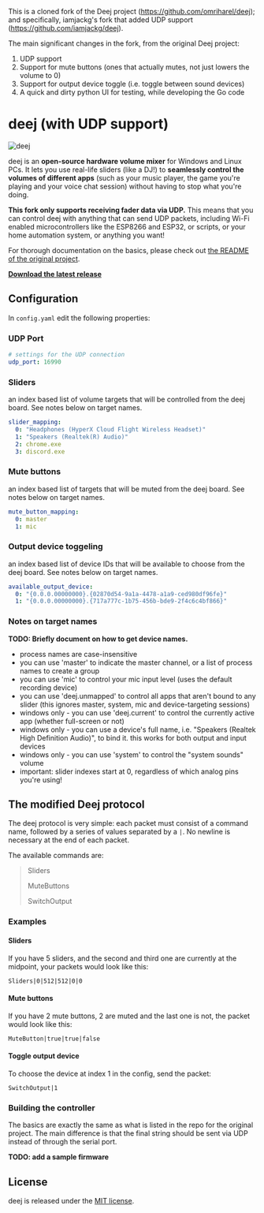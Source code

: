 This is a cloned fork of the Deej project (https://github.com/omriharel/deej); and specifically, iamjackg's fork that added UDP support (https://github.com/iamjackg/deej).

The main significant changes in the fork, from the original Deej project:
1. UDP support
2. Support for mute buttons (ones that actually mutes, not just lowers the volume to 0)
3. Support for output device toggle (i.e. toggle between sound devices)
4. A quick and dirty python UI for testing, while developing the Go code

# deej (with UDP support)

![deej](assets/deejudp-logo.png)

deej is an **open-source hardware volume mixer** for Windows and Linux PCs. It lets you use real-life sliders (like a DJ!) to **seamlessly control the volumes of different apps** (such as your music player, the game you're playing and your voice chat session) without having to stop what you're doing.

**This fork only supports receiving fader data via UDP.** This means that you can control deej with anything that can send UDP packets, including Wi-Fi enabled microcontrollers like the ESP8266 and ESP32, or scripts, or your home automation system, or anything you want!

For thorough documentation on the basics, please check out [the README of the original project](https://github.com/omriharel/deej).

**[Download the latest release](https://github.com/iamjackg/deej/releases/latest)**

## Configuration
In `config.yaml` edit the following properties:

### UDP Port

```yaml
# settings for the UDP connection
udp_port: 16990
```

### Sliders
an index based list of volume targets that will be controlled from the deej board.
See notes below on target names.

```yaml
slider_mapping:
  0: "Headphones (HyperX Cloud Flight Wireless Headset)"
  1: "Speakers (Realtek(R) Audio)"
  2: chrome.exe
  3: discord.exe
```

### Mute buttons
an index based list of targets that will be muted from the deej board.
See notes below on target names.

```yaml
mute_button_mapping:
  0: master
  1: mic
```

### Output device toggeling
an index based list of device IDs that will be available to choose from the deej board.
See notes below on target names.

```yaml
available_output_device:
  0: "{0.0.0.00000000}.{02870d54-9a1a-4478-a1a9-ced980df96fe}"
  1: "{0.0.0.00000000}.{717a777c-1b75-456b-bde9-2f4c6c4bf866}"
```

### Notes on target names
**TODO: Briefly document on how to get device names.**
* process names are case-insensitive
* you can use 'master' to indicate the master channel, or a list of process names to create a group
* you can use 'mic' to control your mic input level (uses the default recording device)
* you can use 'deej.unmapped' to control all apps that aren't bound to any slider (this ignores master, system, mic and device-targeting sessions)
* windows only - you can use 'deej.current' to control the currently active app (whether full-screen or not)
* windows only - you can use a device's full name, i.e. "Speakers (Realtek High Definition Audio)", to bind it. this works for both output and input devices
* windows only - you can use 'system' to control the "system sounds" volume
* important: slider indexes start at 0, regardless of which analog pins you're using!


## The modified Deej protocol
The deej protocol is very simple: each packet must consist of a command name, followed by a series of values separated by a `|`. No newline is necessary at the end of each packet.

The available commands are:
> Sliders
> 
> MuteButtons
> 
> SwitchOutput

### Examples
#### Sliders
If you have 5 sliders, and the second and third one are currently at the midpoint, your packets would look like this:

```text
Sliders|0|512|512|0|0
```
#### Mute buttons
If you have 2 mute buttons, 2 are muted and the last one is not, the packet would look like this:

```text
MuteButton|true|true|false
```
#### Toggle output device
To choose the device at index 1 in the config, send the packet:

```text
SwitchOutput|1
```  


### Building the controller

The basics are exactly the same as what is listed in the repo for the original project. The main difference is that the final string should be sent via UDP instead of through the serial port.

**TODO: add a sample firmware**

## License

deej is released under the [MIT license](./LICENSE).
